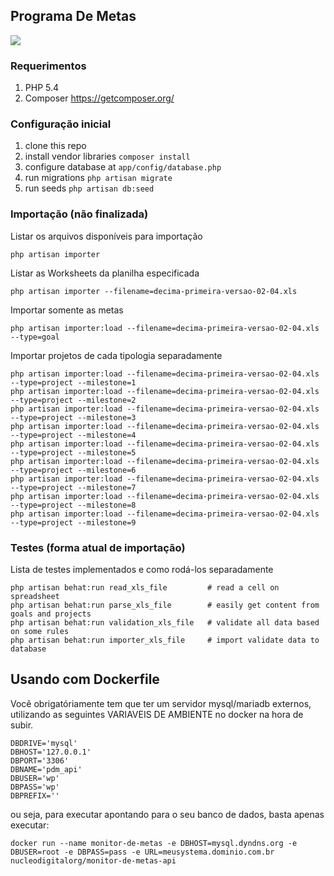 ## Programa De Metas

<img src="https://www.codeship.io/projects/1ec29030-d2fe-0131-5261-7a7c9560a8ff/status"/>

### Requerimentos

1. PHP 5.4
2. Composer https://getcomposer.org/

### Configuração inicial

1. clone this repo
2. install vendor libraries ```composer install```
3. configure database at ```app/config/database.php```
4. run migrations ```php artisan migrate```
5. run seeds ```php artisan db:seed```

### Importação (não finalizada)

Listar os arquivos disponíveis para importação

```
php artisan importer
```

Listar as Worksheets da planilha especificada

```
php artisan importer --filename=decima-primeira-versao-02-04.xls
```

Importar somente as metas

```
php artisan importer:load --filename=decima-primeira-versao-02-04.xls --type=goal
```

Importar projetos de cada tipologia separadamente

```
php artisan importer:load --filename=decima-primeira-versao-02-04.xls --type=project --milestone=1
php artisan importer:load --filename=decima-primeira-versao-02-04.xls --type=project --milestone=2
php artisan importer:load --filename=decima-primeira-versao-02-04.xls --type=project --milestone=3
php artisan importer:load --filename=decima-primeira-versao-02-04.xls --type=project --milestone=4
php artisan importer:load --filename=decima-primeira-versao-02-04.xls --type=project --milestone=5
php artisan importer:load --filename=decima-primeira-versao-02-04.xls --type=project --milestone=6
php artisan importer:load --filename=decima-primeira-versao-02-04.xls --type=project --milestone=7
php artisan importer:load --filename=decima-primeira-versao-02-04.xls --type=project --milestone=8
php artisan importer:load --filename=decima-primeira-versao-02-04.xls --type=project --milestone=9
```

### Testes (forma atual de importação)

Lista de testes implementados e como rodá-los separadamente

```
php artisan behat:run read_xls_file         # read a cell on spreadsheet
php artisan behat:run parse_xls_file        # easily get content from goals and projects
php artisan behat:run validation_xls_file   # validate all data based on some rules
php artisan behat:run importer_xls_file     # import validate data to database
```

## Usando com Dockerfile

Você obrigatóriamente tem que ter um servidor mysql/mariadb externos, utilizando as seguintes VARIAVEIS DE AMBIENTE no docker na hora de subir.

```
DBDRIVE='mysql'
DBHOST='127.0.0.1'
DBPORT='3306'
DBNAME='pdm_api'
DBUSER='wp'
DBPASS='wp'
DBPREFIX=''
```

ou seja, para executar apontando para o seu banco de dados, basta apenas executar:

```
docker run --name monitor-de-metas -e DBHOST=mysql.dyndns.org -e DBUSER=root -e DBPASS=pass -e URL=meusystema.dominio.com.br nucleodigitalorg/monitor-de-metas-api
```
